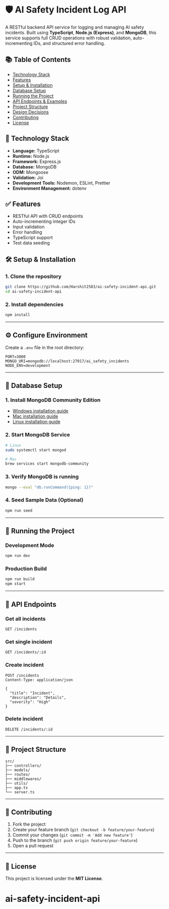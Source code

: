 # 🛡️ AI Safety Incident Log API

A RESTful backend API service for logging and managing AI safety incidents. Built using **TypeScript**, **Node.js (Express)**, and **MongoDB**, this service supports full CRUD operations with robust validation, auto-incrementing IDs, and structured error handling.

## 📚 Table of Contents
- [Technology Stack](#technology-stack)
- [Features](#features)
- [Setup & Installation](#setup--installation)
- [Database Setup](#database-setup)
- [Running the Project](#running-the-project)
- [API Endpoints & Examples](#api-endpoints--examples)
- [Project Structure](#project-structure)
- [Design Decisions](#design-decisions--challenges)
- [Contributing](#contributing)
- [License](#license)

## 🚀 Technology Stack
- **Language:** TypeScript
- **Runtime:** Node.js
- **Framework:** Express.js
- **Database:** MongoDB
- **ODM:** Mongoose
- **Validation:** Joi
- **Development Tools:** Nodemon, ESLint, Prettier
- **Environment Management:** dotenv

## ✅ Features
- RESTful API with CRUD endpoints
- Auto-incrementing integer IDs
- Input validation
- Error handling
- TypeScript support
- Test data seeding

## 🛠️ Setup & Installation


### 1. Clone the repository
```bash
git clone https://github.com/Harshit2583/ai-safety-incident-api.git
cd ai-safety-incident-api
```

### 2. Install dependencies
```bash
npm install
```

---

## ⚙️ Configure Environment

Create a `.env` file in the root directory:

```env
PORT=3000
MONGO_URI=mongodb://localhost:27017/ai_safety_incidents
NODE_ENV=development
```

---

## 🧩 Database Setup

### 1. Install MongoDB Community Edition

- [Windows installation guide](https://www.mongodb.com/docs/manual/tutorial/install-mongodb-on-windows/)
- [Mac installation guide](https://www.mongodb.com/docs/manual/tutorial/install-mongodb-on-os-x/)
- [Linux installation guide](https://www.mongodb.com/docs/manual/administration/install-on-linux/)

### 2. Start MongoDB Service

```bash
# Linux
sudo systemctl start mongod

# Mac
brew services start mongodb-community
```

### 3. Verify MongoDB is running

```bash
mongo --eval "db.runCommand({ping: 1})"
```

### 4. Seed Sample Data (Optional)

```bash
npm run seed
```

---

## 🧪 Running the Project

### Development Mode

```bash
npm run dev
```

### Production Build

```bash
npm run build
npm start
```

---

## 📡 API Endpoints

### Get all incidents
```http
GET /incidents
```

### Get single incident
```http
GET /incidents/:id
```

### Create incident
```http
POST /incidents
Content-Type: application/json

{
  "title": "Incident",
  "description": "Details",
  "severity": "High"
}
```

### Delete incident
```http
DELETE /incidents/:id
```

---

## 📁 Project Structure

```
src/
├── controllers/
├── models/
├── routes/
├── middlewares/
├── utils/
├── app.ts
└── server.ts
```

---

## 🤝 Contributing

1. Fork the project  
2. Create your feature branch (`git checkout -b feature/your-feature`)  
3. Commit your changes (`git commit -m 'Add new feature'`)  
4. Push to the branch (`git push origin feature/your-feature`)  
5. Open a pull request  

---

## 📜 License

This project is licensed under the **MIT License**.
# ai-safety-incident-api
